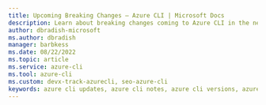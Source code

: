 ```yaml
---
title: Upcoming Breaking Changes – Azure CLI | Microsoft Docs
description: Learn about breaking changes coming to Azure CLI in the next breaking change release
author: dbradish-microsoft
ms.author: dbradish
manager: barbkess
ms.date: 08/22/2022
ms.topic: article
ms.service: azure-cli
ms.tool: azure-cli
ms.custom: devx-track-azurecli, seo-azure-cli
keywords: azure cli updates, azure cli notes, azure cli versions, azure cli breaking changes
---
```


[comment]: # (As of right now, we should follow PowerShell's example and list the breaking changes by Service alphabetically and list each afected command. Delete this comment after reading.)